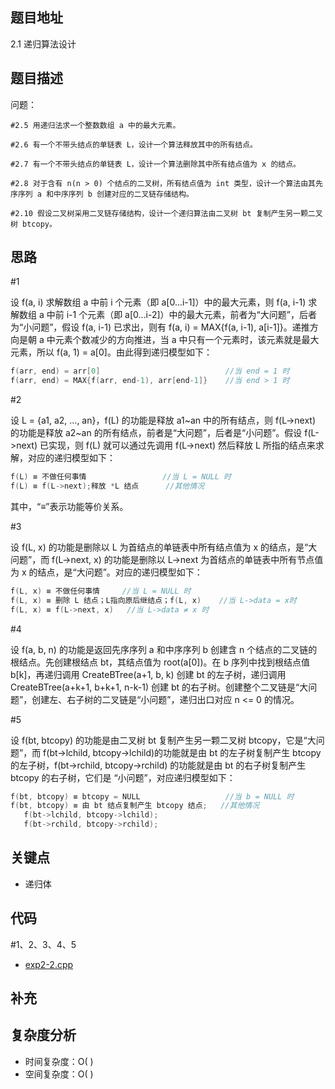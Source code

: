 <!--
 * @Date        : 2020-05-02 20:37:47
 * @LastEditors : anlzou
 * @Github      : https://github.com/anlzou
 * @LastEditTime: 2020-05-29 21:47:56
 * @FilePath    : \algorithm-design\chapters\chapter02-recursive-algorithm-design-art\test2-2.md
 * @Describe    : 
 -->
## 题目地址
2.1 递归算法设计

## 题目描述

问题：
```
#2.5 用递归法求一个整数数组 a 中的最大元素。

#2.6 有一个不带头结点的单链表 L，设计一个算法释放其中的所有结点。

#2.7 有一个不带头结点的单链表 L，设计一个算法删除其中所有结点值为 x 的结点。

#2.8 对于含有 n(n > 0) 个结点的二叉树，所有结点值为 int 类型，设计一个算法由其先序序列 a 和中序序列 b 创建对应的二叉链存储结构。

#2.10 假设二叉树采用二叉链存储结构，设计一个递归算法由二叉树 bt 复制产生另一颗二叉树 btcopy。
```

## 思路
#1

设 f(a, i) 求解数组 a 中前 i 个元素（即 a[0...i-1]）中的最大元素，则 f(a, i-1) 求解数组 a 中前 i-1 个元素（即 a[0...i-2]）中的最大元素，前者为“大问题”，后者为“小问题”，假设 f(a, i-1) 已求出，则有 f(a, i) = MAX{f(a, i-1), a[i-1]}。递推方向是朝 a 中元素个数减少的方向推进，当 a 中只有一个元素时，该元素就是最大元素，所以 f(a, 1) = a[0]。由此得到递归模型如下：
```c++
f(arr, end) = arr[0]                            //当 end = 1 时
f(arr, end) = MAX{f(arr, end-1), arr[end-1]}    //当 end > 1 时
```

#2

设 L = {a1, a2, ..., an}，f(L) 的功能是释放 a1~an 中的所有结点，则 f(L->next) 的功能是释放 a2~an 的所有结点，前者是“大问题”，后者是“小问题”。假设 f(L->next) 已实现，则 f(L) 就可以通过先调用 f(L->next) 然后释放 L 所指的结点来求解，对应的递归模型如下：
```c++
f(L) ≡ 不做任何事情                 //当 L = NULL 时
f(L) ≡ f(L->next);释放 *L 结点      //其他情况
```
其中，“≡”表示功能等价关系。

#3

设 f(L, x) 的功能是删除以 L 为首结点的单链表中所有结点值为 x 的结点，是“大问题”，而 f(L->next, x) 的功能是删除以 L->next 为首结点的单链表中所有节点值为 x 的结点，是“大问题”。对应的递归模型如下：
```c++
f(L, x) ≡ 不做任何事情     //当 L = NULL 时
f(L, x) ≡ 删除 L 结点；L指向原后继结点；f(L, x)    //当 L->data = x时
f(L, x) ≡ f(L->next, x)   //当 L->data ≠ x 时
```

#4

设 f(a, b, n) 的功能是返回先序序列 a 和中序序列 b 创建含 n 个结点的二叉链的根结点。先创建根结点 bt，其结点值为 root(a[0])。在 b 序列中找到根结点值 b[k]，再递归调用 CreateBTree(a+1, b, k) 创建 bt 的左子树，递归调用 CreateBTree(a+k+1, b+k+1, n-k-1) 创建 bt 的右子树。创建整个二叉链是“大问题”，创建左、右子树的二叉链是“小问题”，递归出口对应 n <= 0 的情况。

#5

设 f(bt, btcopy) 的功能是由二叉树 bt 复制产生另一颗二叉树 btcopy，它是“大问题”，而 f(bt->lchild, btcopy->lchild)的功能就是由 bt 的左子树复制产生 btcopy 的左子树，f(bt->rchild, btcopy->rchild) 的功能就是由 bt 的右子树复制产生 btcopy 的右子树，它们是 “小问题”，对应递归模型如下：
```c++
f(bt, btcopy) ≡ btcopy = NULL                   //当 b = NULL 时
f(bt, btcopy) ≡ 由 bt 结点复制产生 btcopy 结点;   //其他情况
   f(bt->lchild, btcopy->lchild);
   f(bt->rchild, btcopy->rchild);
```

## 关键点
- 递归体

## 代码
#1、2、3、4、5

- [exp2-2.cpp](code/exp2-2.cpp)

## 补充

## 复杂度分析

- 时间复杂度：O( )
- 空间复杂度：O( )